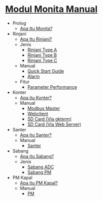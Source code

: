 # [Modul Monita Manual](README.md)

- Prolog
  - [Apa Itu Monita?](monita.md)
- Rinjani
  - [Apa Itu Rinjani?](rinjani.md)
  - Jenis
    - [Rinjani Type A](r_type_a.md)
    - [Rinjani Type B](r_type_b.md)
    - [Rinjani Type C](r_type_c.md)
  - Manual
    - [Quick Start Guide](qg.md)
    - [Alarm](Alarm.md)
  - Fitur
    - [Parameter Performance](pp.md)
- Konter
  - [Apa itu Konter?](konter.md)
  - Manual
    - [Modbus Master](mobmaskonter.md)
    - [Webclient](Webclient.md)
    - [SD Card (Via gkterm)](sdcard.md)
    - [SD Card (Via Web Server)](sdcard2.md)
- Santer
  - [Apa itu Santer?](santer.md)
  - Manual
    - [Santer](/)
- Sabang
  - [Apa itu Sabang?](sabang.md)
  - Jenis
    - [Sabang ADC](sbng_adc.md)
    - [Sabang PM](sbng_pm.md)
- PM Kapal
  - [Apa itu PM Kapal?](pmkapal.md)
  - Manual
    - [PM](/)
